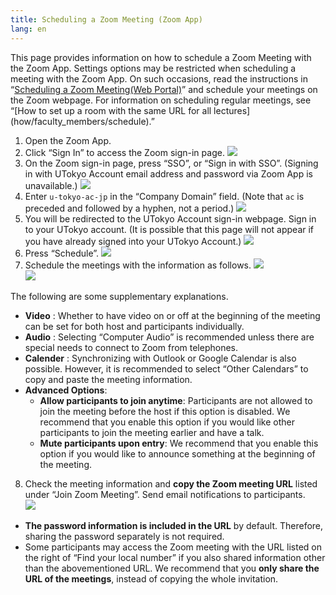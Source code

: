 ```yaml
---
title: Scheduling a Zoom Meeting (Zoom App)
lang: en
---
```

This page provides information on how to schedule a Zoom Meeting with the Zoom App. Settings options may be restricted when scheduling a meeting with the Zoom App. On such occasions, read the instructions in “[Scheduling a Zoom Meeting(Web Portal)](create_room)” and schedule your meetings on the Zoom webpage. For information on scheduling regular meetings, see “[How to set up a room with the same URL for all lectures] (how/faculty_members/schedule).”


1. Open the Zoom App.
2. Click “Sign In” to access the Zoom sign-in page.
  ![](img/en_zoom_signin_4.png)
3. On the Zoom sign-in page, press “SSO”, or “Sign in with SSO”. (Signing in with UTokyo Account email address and password via Zoom App is unavailable.)
  ![](img/en_zoom_signin_5.png)
4. Enter `u-tokyo-ac-jp` in the “Company Domain” field. (Note that `ac` is preceded and followed by a hyphen, not a period.)
  ![](img/en_zoom_signin_6.png)
5. You will be redirected to the UTokyo Account sign-in webpage. Sign in to your UTokyo account. (It is possible that this page will not appear if you have already signed into your UTokyo Account.)
  ![](img/en_zoom_signin_2.png)
6. Press “Schedule”.
  ![](img/en_zoom_top2.png)
7. Schedule the meetings with the information as follows.
  ![](img/en_zoom_schedule.png)  
  ![](img/en_zoom_schedule_detail.png) 

  The following are some supplementary explanations.  
  - **Video** : Whether to have video on or off at the beginning of the meeting can be set for both host and participants individually.  
  - **Audio** : Selecting “Computer Audio” is recommended unless there are special needs to connect to Zoom from telephones.  
  - **Calender** : Synchronizing with Outlook or Google Calendar is also possible. However, it is recommended to select “Other Calendars” to copy and paste the meeting information.   
  - **Advanced Options**:   
    -  **Allow participants to join anytime**: Participants are not allowed to join the meeting before the host if this option is disabled. We recommend that you enable this option if you would like other participants to join the meeting earlier and have a talk.   
    -  **Mute participants upon entry**: We recommend that you enable this option if you would like to announce something at the beginning of the meeting.  
    
8. Check the meeting information and **copy the Zoom meeting URL** listed under “Join Zoom Meeting”. Send email notifications to participants.  
  ![](/zoom/img/zoom_schedule_info.png)
  * **The password information is included in the URL** by default. Therefore, sharing the password separately is not required. 
  * Some participants may access the Zoom meeting with the URL listed on the right of “Find your local number” if you also shared information other than the abovementioned URL. We recommend that you **only share the URL of the meetings**, instead of copying the whole invitation.
